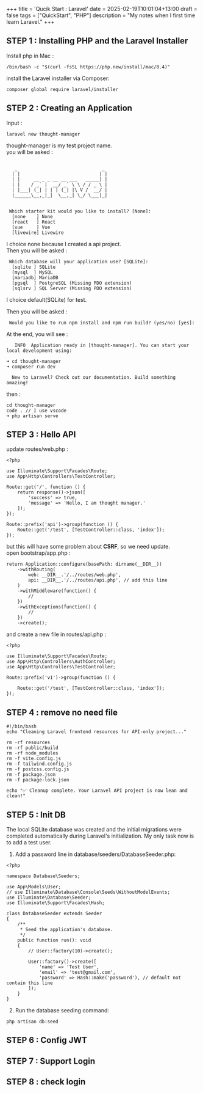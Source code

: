 +++
title = 'Qucik Start : Laravel'
date = 2025-02-19T10:01:04+13:00
draft = false
tags = ["QuickStart", "PHP"]
description = "My notes when I first time learn Laravel."
+++

## STEP 1 : Installing PHP and the Laravel Installer

Install php in Mac :  
```
/bin/bash -c "$(curl -fsSL https://php.new/install/mac/8.4)"
```

install the Laravel installer via Composer:  
```
composer global require laravel/installer
```

## STEP 2 : Creating an Application
Input :  
```
laravel new thought-manager
```
thought-manager is my test project name.  
you will be asked :  
```

   _                               _
  | |                             | |
  | |     __ _ _ __ __ ___   _____| |
  | |    / _` |  __/ _` \ \ / / _ \ |
  | |___| (_| | | | (_| |\ V /  __/ |
  |______\__,_|_|  \__,_| \_/ \___|_|


 Which starter kit would you like to install? [None]:
  [none    ] None
  [react   ] React
  [vue     ] Vue
  [livewire] Livewire
```
I choice none because I created a api project.  
Then you will be asked :  
```
 Which database will your application use? [SQLite]:
  [sqlite ] SQLite
  [mysql  ] MySQL
  [mariadb] MariaDB
  [pgsql  ] PostgreSQL (Missing PDO extension)
  [sqlsrv ] SQL Server (Missing PDO extension)
```
I choice default(SQLite) for test.  

Then you will be asked :  
```
 Would you like to run npm install and npm run build? (yes/no) [yes]:
```
At the end, you will see :  
```
   INFO  Application ready in [thought-manager]. You can start your local development using:

➜ cd thought-manager
➜ composer run dev

  New to Laravel? Check out our documentation. Build something amazing!
```

then :  
```
cd thought-manager
code . // I use vscode 
➜ php artisan serve
```

## STEP 3 : Hello API
update routes/web.php :  
```
<?php

use Illuminate\Support\Facades\Route;
use App\Http\Controllers\TestController;

Route::get('/', function () {
    return response()->json([
        'success' => true,
        'message' => 'Hello, I am thought manager.'
    ]);
});

Route::prefix('api')->group(function () {
    Route::get('/test', [TestController::class, 'index']);
});

```

but this will have some problem about **CSRF**, so we need update.  
open bootstrap/app.php : 
```
return Application::configure(basePath: dirname(__DIR__))
    ->withRouting(
        web: __DIR__.'/../routes/web.php',
        api: __DIR__.'/../routes/api.php', // add this line
    )
    ->withMiddleware(function() {
        //
    })
    ->withExceptions(function() {
        //
    })
    ->create();

```
and create a new file in routes/api.php :  
```
<?php

use Illuminate\Support\Facades\Route;
use App\Http\Controllers\AuthController;
use App\Http\Controllers\TestController;

Route::prefix('v1')->group(function () {
    
    Route::get('/test', [TestController::class, 'index']);
});
```

## STEP 4 : remove no need file

```
#!/bin/bash
echo "Cleaning Laravel frontend resources for API-only project..."

rm -rf resources
rm -rf public/build
rm -rf node_modules
rm -f vite.config.js
rm -f tailwind.config.js
rm -f postcss.config.js
rm -f package.json
rm -f package-lock.json

echo "✅ Cleanup complete. Your Laravel API project is now lean and clean!"

```

## STEP 5 : Init DB
The local SQLite database was created and the initial migrations were completed automatically during Laravel's initialization. My only task now is to add a test user.  

1. Add a password line in database/seeders/DatabaseSeeder.php:
```
<?php

namespace Database\Seeders;

use App\Models\User;
// use Illuminate\Database\Console\Seeds\WithoutModelEvents;
use Illuminate\Database\Seeder;
use Illuminate\Support\Facades\Hash;

class DatabaseSeeder extends Seeder
{
    /**
     * Seed the application's database.
     */
    public function run(): void
    {
        // User::factory(10)->create();

        User::factory()->create([
            'name' => 'Test User',
            'email' => 'test@gmail.com',
            'password' => Hash::make('password'), // default not contain this line
        ]);
    }
}
```

2. Run the database seeding command:
```
php artisan db:seed
```

## STEP 6 : Config JWT

## STEP 7 : Support Login 

## STEP 8 : check login 

